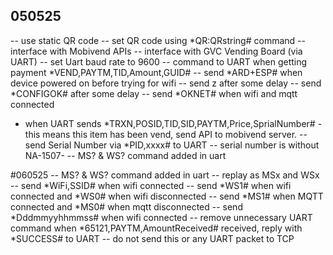 ## 050525
-- use static QR code
-- set QR code using *QR:QRstring# command
-- interface with Mobivend APIs
-- interface with GVC Vending Board (via UART)
-- set Uart baud rate to 9600
-- command to UART when getting payment *VEND,PAYTM,TID,Amount,GUID#
-- send *ARD+ESP# when device powered on before trying for wifi
-- send z after some delay
-- send *CONFIGOK# after some delay
-- send *OKNET# when wifi and mqtt connected
- when UART sends *TRXN,POSID,TID,SID,PAYTM,Price,SprialNumber# - this means this item has been vend, send API to mobivend server.
-- send Serial Number via *PID,xxxx# to UART
-- serial number is without NA-1507-
-- MS? & WS? command added in uart

#060525
-- MS? & WS? command added in uart
-- replay as MSx and WSx
-- send *WiFi,SSID# when wifi connected
-- send *WS1# when wifi connected and *WS0# when wifi disconnected
-- send *MS1# when MQTT connected and *MS0# when mqtt disconnected
-- send *Dddmmyyhhmmss# when wifi connected
-- remove unnecessary UART command
when *65121,PAYTM,AmountReceived#  received, reply with *SUCCESS# to UART
-- do not send this or any UART packet to TCP






